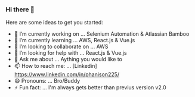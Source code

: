 ### Hi there 👋


Here are some ideas to get you started:

- 🔭 I’m currently working on ... Selenium Automation & Atlassian Bamboo
- 🌱 I’m currently learning ... AWS, React.js & Vue.js
- 👯 I’m looking to collaborate on ... AWS
- 🤔 I’m looking for help with ... React.js & Vue.js
- 💬 Ask me about ... Aything you would like to
- 📫 How to reach me: ... [Linkedin] https://www.linkedin.com/in/phanison225/
- 😄 Pronouns: ... Bro/Buddy
- ⚡ Fun fact: ... I'm always gets better than previus version v2.0
